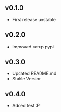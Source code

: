 ## v0.1.0 
- First release unstable

## v0.2.0
- Improved setup pypi

## v0.3.0
- Updated README.md 
- Stable Version

## v0.4.0
- Added test :P  